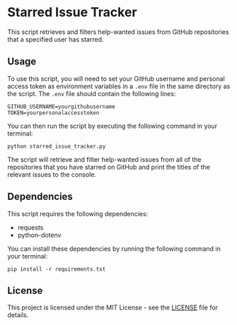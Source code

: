 # Starred Issue Tracker

This script retrieves and filters help-wanted issues from GitHub repositories that a specified user has starred. 

## Usage

To use this script, you will need to set your GitHub username and personal access token as environment variables in a `.env` file in the same directory as the script. The `.env` file should contain the following lines:
```
GITHUB_USERNAME=yourgithubusername
TOKEN=yourpersonalaccesstoken
```
You can then run the script by executing the following command in your terminal:
```
python starred_issue_tracker.py
```

The script will retrieve and filter help-wanted issues from all of the repositories that you have starred on GitHub and print the titles of the relevant issues to the console.

## Dependencies

This script requires the following dependencies:

- requests
- python-dotenv

You can install these dependencies by running the following command in your terminal:
```
pip install -r requirements.txt
```
## License

This project is licensed under the MIT License - see the [LICENSE](LICENSE) file for details.
